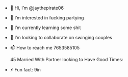 - 👋 Hi, I’m @jaythepirate06
- 👀 I’m interested in fucking partying
- 🌱 I’m currently learning some shit
- 💞️ I’m looking to collaborate on swinging couples
- 📫 How to reach me 7653585105

  45 Married With Partner looking to Have Good Times:
- ⚡ Fun fact: 9in

<!---
jaythepirate06/jaythepirate06 is a ✨ special ✨ repository because its `README.md` (this file) appears on your GitHub profile.
You can click the Preview link to take a look at your changes.
--->
